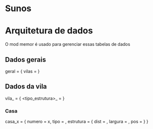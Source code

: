 Sunos
===============

# Arquitetura de dados

O mod memor é usado para gerenciar essas tabelas de dados

## Dados gerais

geral = {
	vilas = <numero de vilas>
}

## Dados da vila

vila_<numero da vila> = {
	<tipo_estrutura>_<numero da estrutura> = <registro da estrutura>
}

### Casa

casa_x = {
	numero = x,
	tipo = <tipo>,
	estrutura = {
		dist = <distancia do centro para cada lado>,
		largura = <largura>,
		pos = <coordenada do centro no chao da estrutura>
	}
}
